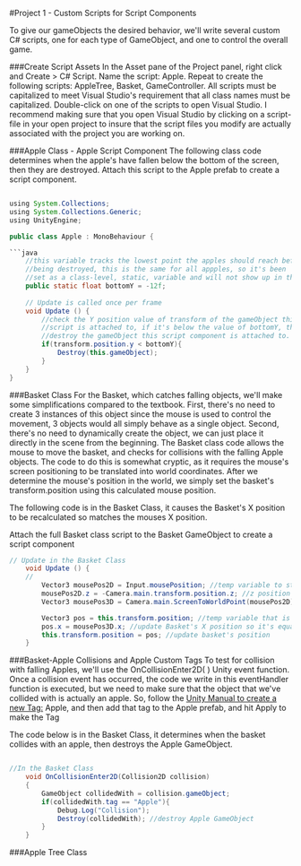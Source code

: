 #Project 1 - Custom Scripts for Script Components

To give our gameObjects the desired behavior, we'll write several custom C# scripts, one for each type of GameObject, and one to control the overall game.  

###Create Script Assets
In the Asset pane of the Project panel, right click and Create > C# Script.  Name the script: Apple.  Repeat to create the following scripts:  AppleTree, Basket, GameController.  All scripts must be capitalized to meet Visual Studio's requirement that all class names must be capitalized.   Double-click on one of the scripts to open Visual Studio.  I recommend making sure that you open Visual Studio by clicking on a script-file in your open project to insure that the script files you modify are actually associated with the project you are working on.  

###Apple Class - Apple Script Component
The following class code determines when the apple's have fallen below the bottom of the screen, then they are destroyed.
Attach this script to the Apple prefab to create a script component.  


```java

using System.Collections;
using System.Collections.Generic;
using UnityEngine;

public class Apple : MonoBehaviour {

```java
    //this variable tracks the lowest point the apples should reach before 
    //being destroyed, this is the same for all appples, so it's been
    //set as a class-level, static, variable and will not show up in the inspector.
    public static float bottomY = -12f;
	
	// Update is called once per frame
	void Update () {
        //check the Y position value of transform of the gameObject this 
        //script is attached to, if it's below the value of bottomY, then
        //destroy the gameObject this script component is attached to.
        if(transform.position.y < bottomY){
            Destroy(this.gameObject);
        }
	}
}

```

###Basket Class
For the Basket, which catches falling objects, we'll make some simplifications compared to the textbook.  First, there's no need to create 3 instances of this object since the mouse is used to control the movement, 3 objects would all simply behave as a single object.  Second, there's no need to dynamically create the object, we can just place it directly in the scene from the beginning.  The Basket class code allows the mouse to move the basket, and checks for collisions with the falling Apple objects.  The code to do this is somewhat cryptic, as it requires the mouse's screen positioning to be translated into world coordinates.  After we determine the mouse's position in the world, we simply set the basket's transform.position using this calculated mouse position. 

The following code is in the Basket Class, it causes the Basket's X position to be recalculated so matches the mouses X position.   

Attach the full Basket class script to the Basket GameObject to create a script component
	

```java
// Update in the Basket Class
	void Update () {
	//
        Vector3 mousePos2D = Input.mousePosition; //temp variable to store the mousePosition on the screen
        mousePos2D.z = -Camera.main.transform.position.z; //z position caclulation based on camera z position
        Vector3 mousePos3D = Camera.main.ScreenToWorldPoint(mousePos2D); //calculate the mouse position inside the world space coordinate system

        Vector3 pos = this.transform.position; //temp variable that is the Basket's current position
        pos.x = mousePos3D.x; //update Basket's X position so it's equal to mouseX
        this.transform.position = pos; //update basket's position
	}
```


###Basket-Apple Collisions and Apple Custom Tags
To test for collision with falling Apples, we'll use the OnCollisionEnter2D( ) Unity event function.  Once a collision event has occurred, the code we write in this eventHandler function is executed, but we need to make sure that the object that we've collided with is actually an apple. So, follow the [Unity Manual to create a new Tag:](https://docs.unity3d.com/Manual/Tags.html) Apple, and then add that tag to the Apple prefab, and hit Apply to make the Tag 

The code below is in the Basket Class, it determines when the basket collides with an apple, then destroys the Apple GameObject.

```java

//In the Basket Class
    void OnCollisionEnter2D(Collision2D collision)
    {
        GameObject collidedWith = collision.gameObject;
        if(collidedWith.tag == "Apple"){
            Debug.Log("Collision");
            Destroy(collidedWith); //destroy Apple GameObject
        }
    }

```

 ###Apple Tree Class 
 
